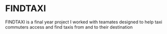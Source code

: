 # FINDTAXI
FINDTAXI is a final year project I worked with teamates designed to help taxi commuters access and find taxis from and to their destination
